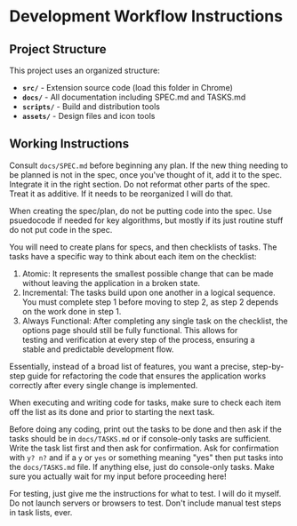 # Development Workflow Instructions

## Project Structure

This project uses an organized structure:
- **`src/`** - Extension source code (load this folder in Chrome)
- **`docs/`** - All documentation including SPEC.md and TASKS.md
- **`scripts/`** - Build and distribution tools
- **`assets/`** - Design files and icon tools

## Working Instructions

Consult `docs/SPEC.md` before beginning any plan. If the new thing needing to be planned is not in the spec, once you've thought of it, add it to the spec. Integrate it in the right section. Do not reformat other parts of the spec. Treat it as additive. If it needs to be reorganized I will do that.

When creating the spec/plan, do not be putting code into the spec. Use psuedocode if needed for key algorithms, but mostly if its just routine stuff do not put code in the spec.


You will need to create plans for specs, and then checklists of tasks. The tasks have a specific way to think about each item on the checklist:

   1. Atomic: It represents the smallest possible change that can be made  
      without leaving the application in a broken state.
   2. Incremental: The tasks build upon one another in a logical sequence. 
      You must complete step 1 before moving to step 2, as step 2 depends  
      on the work done in step 1.
   3. Always Functional: After completing any single task on the checklist,
      the options page should still be fully functional. This allows for   
      testing and verification at every step of the process, ensuring a    
      stable and predictable development flow.

  Essentially, instead of a broad list of features, you want a precise,
  step-by-step guide for refactoring the code that ensures the
  application works correctly after every single change is implemented.


When executing and writing code for tasks, make sure to check each item off the list as its done and prior to starting the next task.

Before doing any coding, print out the tasks to be done and then ask if the tasks should be in `docs/TASKS.md` or if console-only tasks are sufficient. Write the task list first and then ask for confirmation. Ask for confirmation with `y? n?` and if a `y` or `yes` or something meaning "yes" then put tasks into the `docs/TASKS.md` file. If anything else, just do console-only tasks. Make sure you actually wait for my input before proceeding here!

For testing, just give me the instructions for what to test. I will do it myself. Do not launch servers or browsers to test. Don't include manual test steps in task lists, ever.